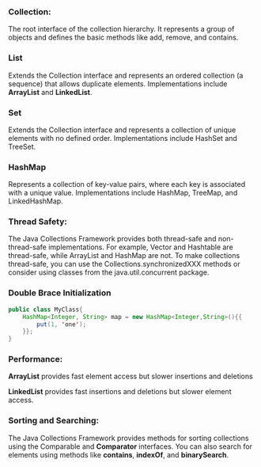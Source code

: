 ### Collection:
The root interface of the collection hierarchy. It represents a group of objects and defines the basic methods like add, remove, and contains.
### List
Extends the Collection interface and represents an ordered collection (a sequence) that allows duplicate elements. Implementations include **ArrayList** and **LinkedList**.
### Set
Extends the Collection interface and represents a collection of unique elements with no defined order. Implementations include HashSet and TreeSet.
### HashMap
Represents a collection of key-value pairs, where each key is associated with a unique value. Implementations include HashMap, TreeMap, and LinkedHashMap.
### Thread Safety:
The Java Collections Framework provides both thread-safe and non-thread-safe implementations. For example, Vector and Hashtable are thread-safe, while ArrayList and HashMap are not. To make collections thread-safe, you can use the Collections.synchronizedXXX methods or consider using classes from the java.util.concurrent package.
### Double Brace Initialization
```java
public class MyClass{
    HashMap<Integer, String> map = new HashMap<Integer,String>(){{
        put(1, 'one');
    }};
}
```

### Performance:

**ArrayList** provides fast element access but slower insertions and deletions

**LinkedList** provides fast insertions and deletions but slower element access.

### Sorting and Searching:

The Java Collections Framework provides methods for sorting collections using the Comparable and **Comparator** interfaces. You can also search for elements using methods like **contains**, **indexOf**, and **binarySearch**.